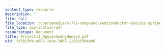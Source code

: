 ```yaml
---
content_type: resource
description: ''
file: null
file_location: /coursemedia/6-772-compound-semiconductor-devices-spring-2003/3d582fdbe6851a0e34b71290259b4eb6_Project11_NguyenQuangHungv2.pdf
file_type: application/pdf
resourcetype: Document
title: Project11_NguyenQuangHungv2.pdf
uid: 3d582fdb-e685-1a0e-34b7-1290259b4eb6
---
```

